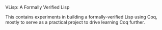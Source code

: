 VLisp: A Formally Verified Lisp

This contains experiments in building a formally-verified Lisp using
Coq, mostly to serve as a practical project to drive learning Coq
further.
